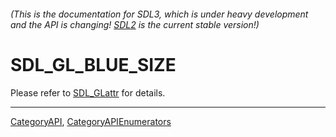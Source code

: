 ###### (This is the documentation for SDL3, which is under heavy development and the API is changing! [SDL2](https://wiki.libsdl.org/SDL2/) is the current stable version!)
# SDL_GL_BLUE_SIZE

Please refer to [SDL_GLattr](SDL_GLattr) for details.

----
[CategoryAPI](CategoryAPI), [CategoryAPIEnumerators](CategoryAPIEnumerators)

